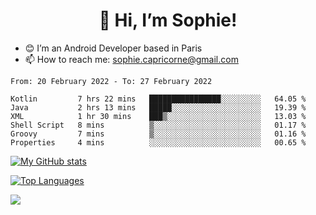 <h1 align="center"> 👋 Hi, I’m Sophie! </h1>  

- 😊 I’m an Android Developer based in Paris
- 📫 How to reach me: sophie.capricorne@gmail.com


<!--START_SECTION:waka-->

```text
From: 20 February 2022 - To: 27 February 2022

Kotlin         7 hrs 22 mins   ████████████████░░░░░░░░░   64.05 %
Java           2 hrs 13 mins   █████░░░░░░░░░░░░░░░░░░░░   19.39 %
XML            1 hr 30 mins    ███▒░░░░░░░░░░░░░░░░░░░░░   13.03 %
Shell Script   8 mins          ▒░░░░░░░░░░░░░░░░░░░░░░░░   01.17 %
Groovy         7 mins          ▒░░░░░░░░░░░░░░░░░░░░░░░░   01.16 %
Properties     4 mins          ░░░░░░░░░░░░░░░░░░░░░░░░░   00.65 %
```

<!--END_SECTION:waka-->

[![My GitHub stats](https://github-readme-stats.vercel.app/api?username=sophicapri&show_icons=true&theme=buefy)](https://github.com/anuraghazra/github-readme-stats)

[![Top Languages](https://github-readme-stats.vercel.app/api/top-langs/?username=sophicapri&langs_count=2&layout=compact)](https://github.com/anuraghazra/github-readme-stats)

![](https://github-readme-streak-stats.herokuapp.com/?user=sophicapri)
